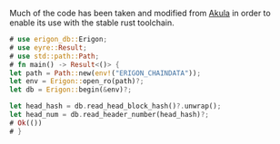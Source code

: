 Much of the code has been taken and modified from [Akula](https://github.com/akula-bft/akula) in order to enable its use with the stable rust toolchain.

```rust
# use erigon_db::Erigon;
# use eyre::Result;
# use std::path::Path;
# fn main() -> Result<()> {
let path = Path::new(env!("ERIGON_CHAINDATA"));
let env = Erigon::open_ro(path)?;
let db = Erigon::begin(&env)?;

let head_hash = db.read_head_block_hash()?.unwrap();
let head_num = db.read_header_number(head_hash)?;
# Ok(())
# }
```
